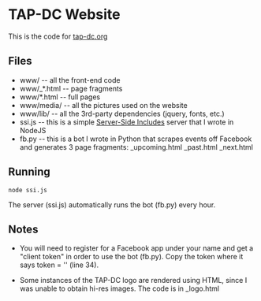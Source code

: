 
# TAP-DC Website

This is the code for [tap-dc.org](http://tap-dc.org)

## Files

 - www/ -- all the front-end code
 - www/_*.html -- page fragments
 - www/*.html -- full pages
 - www/media/ -- all the pictures used on the website
 - www/lib/ -- all the 3rd-party dependencies (jquery, fonts, etc.)
 - ssi.js -- this is a simple [Server-Side Includes](https://en.wikipedia.org/wiki/Server_Side_Includes) server that I wrote in NodeJS
 - fb.py -- this is a bot I wrote in Python that scrapes events off Facebook and generates 3 page fragments: _upcoming.html _past.html _next.html

## Running

```node ssi.js```

The server (ssi.js) automatically runs the bot (fb.py) every hour.

## Notes

 - You will need to register for a Facebook app under your name and get a "client token" in order to use the bot (fb.py). Copy the token where it says token = '' (line 34).

 - Some instances of the TAP-DC logo are rendered using HTML, since I was unable to obtain hi-res images. The code is in _logo.html
